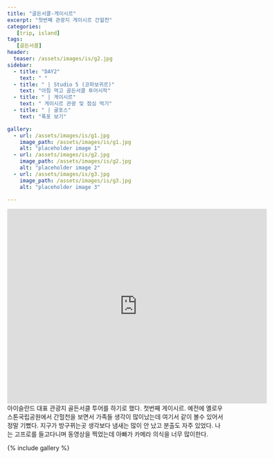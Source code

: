 ```yaml
---
title: "골든서클-게이시르"
excerpt: "첫번째 관광지 게이시르 간헐천"
categories:
   [trip, island]
tags:
   [골든서클]
header:
  teaser: /assets/images/is/g2.jpg
sidebar:
  - title: "DAY2"
    text: " "
  - title: " | Studio 5 (코파보귀르)"
    text: "아침 먹고 골든서클 투어시작"
  - title: " | 게이시르"
    text: " 게이시르 관광 및 점심 먹기"
  - title: " | 굴포스"
    text: "폭포 보기"

gallery:
  - url: /assets/images/is/g1.jpg
    image_path: /assets/images/is/g1.jpg
    alt: "placeholder image 1"
  - url: /assets/images/is/g2.jpg
    image_path: /assets/images/is/g2.jpg
    alt: "placeholder image 2"
  - url: /assets/images/is/g3.jpg
    image_path: /assets/images/is/g3.jpg
    alt: "placeholder image 3"

---
```

<iframe src="https://www.google.com/maps/embed?pb=!1m28!1m12!1m3!1d265047.02439091995!2d-21.44606820016161!3d64.12446207976525!2m3!1f0!2f0!3f0!3m2!1i1024!2i768!4f13.1!4m13!3e0!4m5!1s0x48d6735b5b6a54db%3A0xea55745367827c1f!2zU3R1ZGlvIEU4LCBFbmdpaGphbGxpIDgsIEvDs3Bhdm9ndXIsIOyVhOydtOyKrOuegOuTnA!3m2!1d64.1098152!2d-21.858184899999998!4m5!1s0x48d6a39f03424f3f%3A0xb4751c1a62e2283f!2z6rKM7J207Iuc66W0IOyVhOydtOyKrOuegOuTnA!3m2!1d64.31037189999999!2d-20.3023605!5e0!3m2!1sko!2skr!4v1556868958914!5m2!1sko!2skr" width="600" height="450" frameborder="0" style="border:0" allowfullscreen></iframe>
아이슬란드 대표 관광지 골든서클 투어를 하기로 했다.  
첫번째 게이시르.  
예전에 옐로우스톤국립공원에서 간헐천을 보면서 가족들 생각이 많이났는데  
여기서 같이 볼수 있어서 정말 기뻤다.  
지구가 방구뀌는곳  
생각보다 냄새는 많이 안 났고 분출도 자주 있었다.  
나는 고프로를 들고다니며 동영상을 찍었는데  
아빠가 카메라 의식을 너무 많이한다.  

{% include gallery  %}
